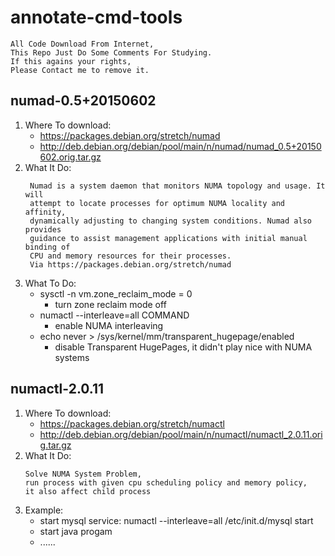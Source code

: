 # annotate-cmd-tools
```
All Code Download From Internet,
This Repo Just Do Some Comments For Studying.
If this agains your rights,
Please Contact me to remove it.
```

## numad-0.5+20150602
1. Where To download:
    * https://packages.debian.org/stretch/numad
    * http://deb.debian.org/debian/pool/main/n/numad/numad_0.5+20150602.orig.tar.gz
2. What It Do:
    ```
     Numad is a system daemon that monitors NUMA topology and usage. It will
     attempt to locate processes for optimum NUMA locality and affinity,
     dynamically adjusting to changing system conditions. Numad also provides
     guidance to assist management applications with initial manual binding of
     CPU and memory resources for their processes.
     Via https://packages.debian.org/stretch/numad
    ```
3. What To Do:
    * sysctl -n vm.zone_reclaim_mode = 0
        * turn zone reclaim mode off
    * numactl --interleave=all COMMAND
        * enable NUMA interleaving
    * echo never > /sys/kernel/mm/transparent_hugepage/enabled
        * disable Transparent HugePages, it didn't play nice with NUMA systems

## numactl-2.0.11
1. Where To download:
    * https://packages.debian.org/stretch/numactl
    * http://deb.debian.org/debian/pool/main/n/numactl/numactl_2.0.11.orig.tar.gz
2. What It Do:
    ```
    Solve NUMA System Problem,
    run process with given cpu scheduling policy and memory policy,
    it also affect child process
    ```
3. Example:
    * start mysql service: numactl --interleave=all /etc/init.d/mysql start
    * start java progam
    * ......
